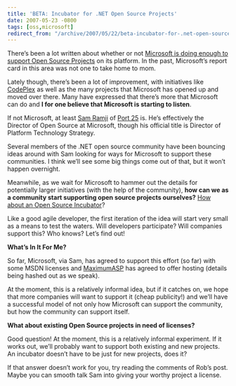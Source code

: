 ```yaml
---
title: 'BETA: Incubator for .NET Open Source Projects'
date: 2007-05-23 -0800
tags: [oss,microsoft]
redirect_from: "/archive/2007/05/22/beta-incubator-for-.net-open-source-projects.aspx/"
---
```


There’s been a lot written about whether or not [Microsoft is doing enough to support Open Source Projects](http://blog.davestechshop.net/archive/2006/09/16/MicrosoftShouldSupportOpenSource.aspx?Pending=true "Microsoft Should Financially Support Open Source Projects")
on its platform. In the past, Microsoft’s report card in this area was
not one to take home to mom.

Lately though, there’s been a lot of improvement, with initiatives like
[CodePlex](http://codeplex.com/ "CodePlex") as well as the many projects
that Microsoft has opened up and moved over there. Many have expressed
that there’s more that Microsoft can do and **I for one believe that
Microsoft is starting to listen**.

If not Microsoft, at least [Sam
Ramji](http://samus.typepad.com/ "Sam Ramji") of [Port
25](http://port25.technet.com/ "Port25") is. He’s effectively the
Director of Open Source at Microsoft, though his official title is
Director of Platform Technology Strategy.

Several members of the .NET open source community have been bouncing
ideas around with Sam looking for ways for Microsoft to support these
communities. I think we’ll see some big things come out of that, but it
won’t happen overnight.

Meanwhile, as we wait for Microsoft to hammer out the details for
potentially larger initiatives (with the help of the community), **how
can we as a community start supporting open source projects ourselves?**
[How about an Open Source
Incubator](http://blog.wekeroad.com/archive/2007/05/22/Needed-An-Open-Source-Rock-Star.aspx "Open Source Incubator")?

Like a good agile developer, the first iteration of the idea will start
very small as a means to test the waters. Will developers participate?
Will companies support this? Who knows? Let’s find out!

**What’s In It For Me?**

So far, Microsoft, via Sam, has agreed to support this effort (so far)
with some MSDN licenses and
[MaximumASP](http://www.maximumasp.com/ "MaximumASP") has agreed to
offer hosting (details being hashed out as we speak).

At the moment, this is a relatively informal idea, but if it catches on,
we hope that more companies will want to support it (cheap publicity!)
and we’ll have a successful model of not only how Microsoft can support
the community, but how the community can support itself.

**What about existing Open Source projects in need of licenses?**

Good question! At the moment, this is a relatively informal experiment.
If it works out, we’ll probably want to support both existing and new
projects. An incubator doesn’t have to be just for new projects, does
it?

If that answer doesn’t work for you, try reading the comments of Rob’s
post. Maybe you can smooth talk Sam into giving your worthy project a
license.

